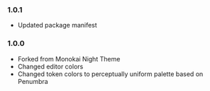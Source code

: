 ### 1.0.1
- Updated package manifest

### 1.0.0
- Forked from Monokai Night Theme
- Changed editor colors
- Changed token colors to perceptually uniform palette based on Penumbra
